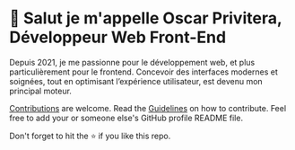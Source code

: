 # 🚀 Salut je m'appelle Oscar Privitera, Développeur Web Front-End

Depuis 2021, je me passionne pour le développement web, et plus particulièrement pour le frontend. Concevoir des interfaces modernes et soignées, tout en optimisant l’expérience utilisateur, est devenu mon principal moteur.

[Contributions](https://github.com/durgeshsamariya/awesome-github-profile-readme-templates/blob/master/CONTRIBUTING.md) are welcome. Read the [Guidelines](https://github.com/durgeshsamariya/awesome-github-profile-readme-templates/blob/master/CONTRIBUTING.md) on how to contribute.
Feel free to add your or someone else's GitHub profile README file.

Don't forget to hit the :star: if you like this repo.

